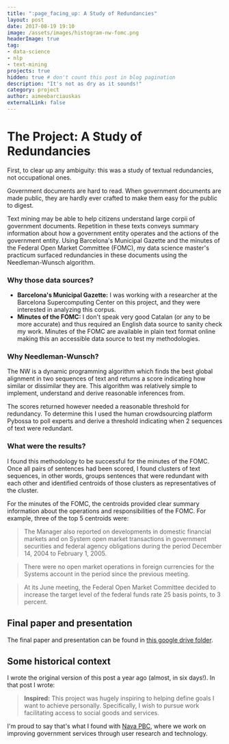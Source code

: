 ```yaml
---
title: ":page_facing_up: A Study of Redundancies"
layout: post
date: 2017-08-19 19:10
image: /assets/images/histogram-nw-fomc.png
headerImage: true
tag:
- data-science
- nlp
- text-mining
projects: true
hidden: true # don't count this post in blog pagination
description: "It's not as dry as it sounds!"
category: project
author: aimeebarciauskas
externalLink: false
---
```


# The Project: A Study of Redundancies

First, to clear up any ambiguity: this was a study of textual redundancies, not occupational ones.

Government documents are hard to read. When government documents are made public, they are hardly ever crafted to make them easy for the public to digest.

Text mining may be able to help citizens understand large corpii of government documents. Repetition in these texts conveys summary information about how a government entity operates and the actions of the government entity. Using Barcelona's Municipal Gazette and the minutes of the Federal Open Market Committee (FOMC), my data science master's practicum surfaced redundancies in these documents using the Needleman-Wunsch algorithm.

### Why those data sources?

* **Barcelona's Municipal Gazette:** I was working with a researcher at the Barcelona Supercomputing Center on this project, and they were interested in analyzing this corpus.
* **Minutes of the FOMC:** I don't speak very good Catalan (or any to be more accurate) and thus required an English data source to sanity check my work. Minutes of the FOMC are available in plain text format online making this an accessible data source to test my methodologies.

### Why Needleman-Wunsch?

The NW is a dynamic programming algorithm which finds the best global alignment in two sequences of text and returns a score indicating how similar or dissimilar they are. This algorithm was relatively simple to implement, understand and derive reasonable inferences from.

The scores returned however needed a reasonable threshold for redundancy. To determine this I used the human crowdsourcing platform Pybossa to poll experts and derive a threshold indicating when 2 sequences of text were redundant.


### What were the results?

I found this methodology to be successful for the minutes of the FOMC. Once all pairs of sentences had been scored, I found clusters of text sequences, in other words, groups sentences that were redundant with each other and identified centroids of those clusters as representatives of the cluster.

For the minutes of the FOMC, the centroids provided clear summary information about the operations and responsibilities of the FOMC. For example, three of the top 5 centroids were:

> The Manager also reported on developments in domestic financial markets and on System open market transactions in government securities and federal agency obligations during the period December 14, 2004 to February 1, 2005.

> There were no open market operations in foreign currencies for the Systems account in the period since the previous meeting.

> At its June meeting, the Federal Open Market Committee decided to increase the target level of the federal funds rate 25 basis points, to 3 percent.

## Final paper and presentation

The final paper and presentation can be found in [this google drive folder](https://drive.google.com/open?id=0B3JcGDJtrkntaEE1LVFoR2kwMHc).

## Some historical context

I wrote the original version of this post a year ago (almost, in six days!). In that post I wrote:

> **Inspired:** This project was hugely inspiring to helping define goals I want to achieve personally. Specifically, I wish to pursue work facilitating access to social goods and services.

I'm proud to say that's what I found with [Nava PBC](http://www.navapbc.com/), where we work on improving government services through user research and technology.

